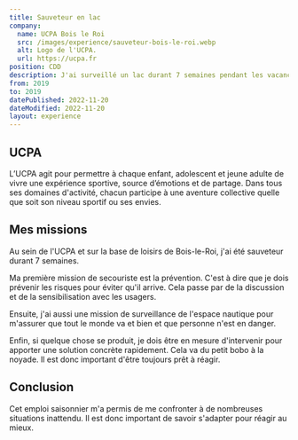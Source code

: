 ```yaml
---
title: Sauveteur en lac
company:
  name: UCPA Bois le Roi
  src: /images/experience/sauveteur-bois-le-roi.webp
  alt: Logo de l'UCPA.
  url: https://ucpa.fr
position: CDD
description: J'ai surveillé un lac durant 7 semaines pendant les vacances d'été.
from: 2019
to: 2019
datePublished: 2022-11-20
dateModified: 2022-11-20
layout: experience
---
```


## UCPA

L’UCPA agit pour permettre à chaque enfant, adolescent et jeune adulte de vivre une expérience sportive, source d’émotions et de partage. Dans tous ses domaines d'activité, chacun participe à une aventure collective quelle que soit son niveau sportif ou ses envies.

## Mes missions

Au sein de l'UCPA et sur la base de loisirs de Bois-le-Roi, j'ai été sauveteur durant 7 semaines.

Ma première mission de secouriste est la prévention. C'est à dire que je dois prévenir les risques pour éviter qu'il arrive. Cela passe par de la discussion et de la sensibilisation avec les usagers.

Ensuite, j'ai aussi une mission de surveillance de l'espace nautique pour m'assurer que tout le monde va et bien et que personne n'est en danger.

Enfin, si quelque chose se produit, je dois être en mesure d'intervenir pour apporter une solution concrète rapidement. Cela va du petit bobo à la noyade. Il est donc important d'être toujours prêt à réagir.

## Conclusion

Cet emploi saisonnier m'a permis de me confronter à de nombreuses situations inattendu. Il est donc important de savoir s'adapter pour réagir au mieux.
